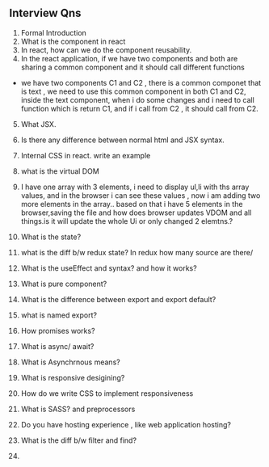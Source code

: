 ## Interview Qns

1. Formal Introduction
2. What is the component in react
3. In react, how can we do the component reusability.
4. In the react application, if we have two components and both are sharing a common component and it should call different functions 
  - we have two components C1 and C2 , there is a common componet that is text , we need to use this common component in both C1 and C2, inside the text component, when i do some changes and i need to call function which is return C1, and if i call from C2 , it should call from C2.
5. What JSX.
6. Is there any difference between normal html and JSX syntax.


7. Internal CSS in react. write an example
8. what is the virtual DOM
9. I have one array with 3 elements, i need to display ul,li with ths array values, and in the browser i can see these values , now i am adding two more elements in the array.. based on that i have 5 elements in the browser,saving the file and how does browser updates VDOM and all things.is it will update the whole Ui or only changed 2 elemtns.?
10. What is the state?
11. what is the diff b/w redux state? In redux how many source are there/
12. What is the useEffect and syntax? and how it works?
13. What is pure component?
14. What is the difference between export and export default?
15. what is named export?
16. How promises works?
17. What is async/ await?
18. What is Asynchrnous means?
19. What is responsive desigining?
20. How do we write CSS to implement responsiveness
21. What is SASS? and preprocessors 
22. Do you have hosting experience , like web application hosting?
23. What is the diff b/w filter and find?
24. 


